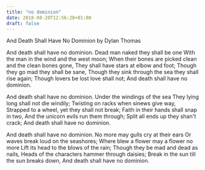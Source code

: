 ```yaml
---
title: "no dominion"
date: 2018-08-20T12:56:28+01:00
draft: false
---
```

And Death Shall Have No Dominion
by Dylan Thomas

And death shall have no dominion.
Dead man naked they shall be one
With the man in the wind and the west moon;
When their bones are picked clean and the clean bones gone,
They shall have stars at elbow and foot;
Though they go mad they shall be sane,
Though they sink through the sea they shall rise again;
Though lovers be lost love shall not;
And death shall have no dominion.

And death shall have no dominion.
Under the windings of the sea
They lying long shall not die windily;
Twisting on racks when sinews give way,
Strapped to a wheel, yet they shall not break;
Faith in their hands shall snap in two,
And the unicorn evils run them through;
Split all ends up they shan't crack;
And death shall have no dominion.

And death shall have no dominion.
No more may gulls cry at their ears
Or waves break loud on the seashores;
Where blew a flower may a flower no more
Lift its head to the blows of the rain;
Though they be mad and dead as nails,
Heads of the characters hammer through daisies;
Break in the sun till the sun breaks down,
And death shall have no dominion.
